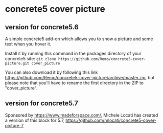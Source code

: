 concrete5 cover picture
=======================

version for concrete5.6
-----------------------

A simple concrete5 add-on which allows you to show a picture and some text when you hover it.

Install it by running this command in the packages directory of your concrete5 site: ```git clone https://github.com/Remo/concrete5-cover-picture.git cover_picture```

You can also download it by following this link https://github.com/Remo/concrete5-cover-picture/archive/master.zip, but please note that you'll have to rename the first directory in the ZIP to "cover_picture".

version for concrete5.7
-----------------------
Sponsored by https://www.madeforspace.com/, Michele Locati has created a version of this block for 5.7, https://github.com/mlocati/concrete5-cover-picture-7
